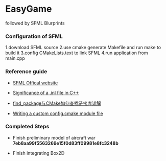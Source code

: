 # EasyGame

followed by SFML Blurprints


### Configuration of SFML
1.download SFML source
2.use cmake generate Makefile and run make to build it
3.config CMakeLists.text to link SFML
4.run application from main.cpp


### Reference guide

- [SFML Offical website](https://www.sfml-dev.org/index.php)

- [Significance of a .inl file in C++](https://stackoverflow.com/questions/1208028/significance-of-a-inl-file-in-c)

- [find_package与CMake如何查找链接库详解](https://blog.csdn.net/bytxl/article/details/50637277)

- [Writing a custom config.cmake module file](http://doc.aldebaran.com/qibuild/advanced/guide/cmake/writing_a_config_cmake.html)


### Completed Steps

- Finish preliminary model of aircraft war **7eb8aa99f5563269e15f0d83ff09981e8fc3248b**

- Finish integrating Box2D